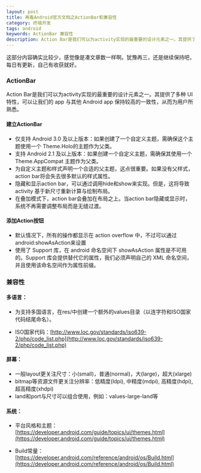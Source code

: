 ```yaml
---
layout: post
title: 再看Android官方文档之ActionBar和兼容性
category: 终端开发
tags: android
keywords: ActionBar 兼容性
description: Action Bar是我们可以为activity实现的最重要的设计元素之一。其提供了多种 UI 特性，可以让我们的 app 与其他 Android app 保持较高的一致性，从而为用户所熟悉。
---
```

这部分内容确实比较少，感觉像是凑文章数一样啊。犹豫再三，还是继续保持吧，每日有更新，自己有收获就好。
### ActionBar

Action Bar是我们可以为activity实现的最重要的设计元素之一。其提供了多种 UI 特性，可以让我们的 app 与其他 Android app 保持较高的一致性，从而为用户所熟悉。

#### 建立ActionBar

- 仅支持 Android 3.0 及以上版本：如果创建了一个自定义主题，需确保这个主题使用一个 Theme.Holo的主题作为父类。
- 支持 Android 2.1 及以上版本：如果创建一个自定义主题，需确保其使用一个 Theme.AppCompat 主题作为父类。
- 为自定义主题和样式声明一个合适的父主题，这点很重要。如果没有父样式，action bar将会失去很多默认的样式属性。
- 隐藏和显示action bar，可以通过调用hide和show来实现。但是，这将导致 activity 基于新尺寸重新计算与绘制布局。
- 在叠加模式下，action bar会叠加在布局之上。当action bar隐藏或显示时，系统不再需要调整布局而是无缝过渡。


#### 添加Action按钮

- 默认情况下，所有的操作都显示在 action overflow 中，不过可以通过android:showAsAction来设置
- 使用了 Support 库，在 android 命名空间下 showAsAction 属性是不可用的。Support 库会提供替代它的属性，我们必须声明自己的 XML 命名空间，并且使用该命名空间作为属性前缀。

### 兼容性

#### 多语言：

- 为支持多国语言，在res/中创建一个额外的values目录（以连字符和ISO国家代码结尾命名）。

- ISO国家代码：[http://www.loc.gov/standards/iso639-2/php/code_list.php](http://www.loc.gov/standards/iso639-2/php/code_list.php)

#### 屏幕：

- 一般layout更关注尺寸：小(small)，普通(normal)，大(large)，超大(xlarge)
- bitmap等资源文件更关注分辨率：低精度(ldpi), 中精度(mdpi), 高精度(hdpi), 超高精度(xhdpi)
- land和port与尺寸可以组合使用，例如：values-large-land等

#### 系统：

- 平台风格和主题：[https://developer.android.com/guide/topics/ui/themes.html](https://developer.android.com/guide/topics/ui/themes.html)

- Build常量：[https://developer.android.com/reference/android/os/Build.html](https://developer.android.com/reference/android/os/Build.html)
